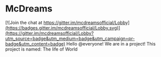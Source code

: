 # McDreams

[![Join the chat at https://gitter.im/mcdreamsofficial/Lobby](https://badges.gitter.im/mcdreamsofficial/Lobby.svg)](https://gitter.im/mcdreamsofficial/Lobby?utm_source=badge&utm_medium=badge&utm_campaign=pr-badge&utm_content=badge)
Hello @everyone!
We are in a project! This project is named: The life of World
